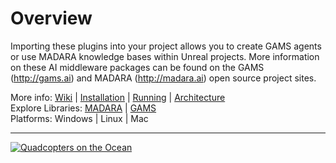 # Overview

Importing these plugins into your project allows you to create
GAMS agents or use MADARA knowledge bases within Unreal projects.
More information on these AI middleware packages can be found on
the GAMS (http://gams.ai) and MADARA (http://madara.ai) open source
project sites.

More info: [Wiki](https://github.com/jredmondson/GamsPlugins/wiki) | [Installation](https://github.com/jredmondson/GamsPlugins/wiki/Installation) | [Running](https://github.com/jredmondson/GamsPlugins/wiki/RunningSimulations) | [Architecture](https://github.com/jredmondson/GamsPlugins/wiki/Architecture)   
Explore Libraries: [MADARA](http://madara.ai) | [GAMS](http://gams.ai)   
Platforms: Windows | Linux | Mac

---

[![Quadcopters on the Ocean](https://imgur.com/noO5Ibm.png)](https://www.youtube.com/watch?v=7Y_-AExrVe8)
